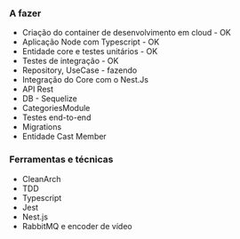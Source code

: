 ### A fazer
- Criação do container de desenvolvimento em cloud - OK
- Aplicação Node com Typescript - OK
- Entidade core e testes unitários - OK
- Testes de integração - OK
- Repository, UseCase - fazendo
- Integração do Core com o Nest.Js
- API Rest
- DB - Sequelize
- CategoriesModule
- Testes end-to-end
- Migrations
- Entidade Cast Member

### Ferramentas e técnicas
- CleanArch
- TDD
- Typescript
- Jest
- Nest.js
- RabbitMQ e encoder de vídeo
